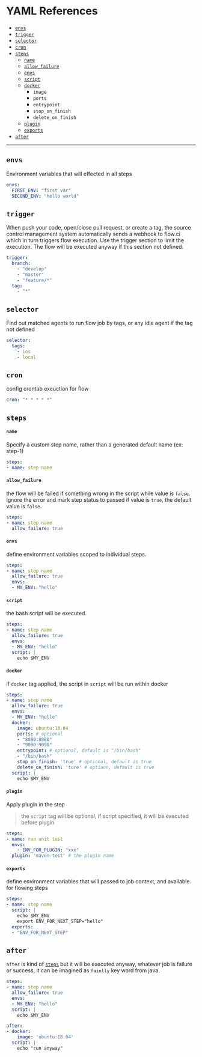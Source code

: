 # YAML References

* [`envs`](##`envs`)
* [`trigger`](##`trigger`)
* [`selector`](##`selector`)
* [`cron`](##`cron`)
* [`steps`](##`steps`)
  * [`name`](####`name`)
  * [`allow_failure`](####`allow_failure`)
  * [`envs`](####`envs`)
  * [`script`](####`script`)
  * [`docker`](####`docker`)
    * `image`
    * `ports`
    * `entrypoint`
    * `stop_on_finish`
    * `delete_on_finish`
  * [`plugin`](####`plugin`)
  * [`exports`](####`exports`)
* [`after`](##`after`)

-----------

## `envs`

Environment variables that will effected in all steps

```yaml
envs:
  FIRST_ENV: "first var"
  SECOND_ENV: "hello world"
```

## `trigger`

When push your code, open/close pull request, or create a tag, the source control management system automatically sends a webhook to flow.ci which in turn triggers flow execution. Use the trigger section to limit the execution. The flow will be executed anyway if this section not defined.
  
```yaml
trigger:
  branch:
    - "develop"
    - "master"
    - "feature/*"
  tag:
    - "*"
```

## `selector`

Find out matched agents to run flow job by tags, or any idle agent if the tag not defined

```yaml
selector:
  tags:
    - ios
    - local
```

## `cron`

config crontab exeuction for flow

```yaml
cron: "* * * * *"
```

## `steps`

#### `name`

Specify a custom step name, rather than a generated default name (ex: step-1)

```yml
steps:
- name: step name
```

#### `allow_failure`

the flow will be failed if something wrong in the script while value is `false`. Ignore the error and mark step status to passed if value is `true`, the default value is `false`.

```yml
steps:
- name: step name
  allow_failure: true
```

#### `envs`

define environment variables scoped to individual steps.

```yml
steps:
- name: step name
  allow_failure: true
  envs:
  - MY_ENV: "hello"
```

#### `script`

the bash script will be executed.

```yml
steps:
- name: step name
  allow_failure: true
  envs:
  - MY_ENV: "hello"
  script: |
    echo $MY_ENV
```

#### `docker`

if `docker` tag applied, the script in `script` will be run within docker

```yml
steps:
- name: step name
  allow_failure: true
  envs:
  - MY_ENV: "hello"
  docker:
    image: ubuntu:18.04
    ports: # optional
    - "8080:8080"
    - "9090:9090"
    entrypoint: # optional, default is "/bin/bash"
    - "/bin/bash"
    stop_on_finish: 'true' # optional, default is true
    delete_on_finish: 'ture' # optiaon, default is true
  script: |
    echo $MY_ENV
```

#### `plugin`

Apply plugin in the step

> the `script` tag will be optional, if script specified, it will be executed before plugin

```yml
steps:
- name: run unit test
  envs:
    - ENV_FOR_PLUGIN: "xxx"
  plugin: 'maven-test' # the plugin name
```

#### `exports`

define environment variables that will passed to job context, and available for flowing steps

```yml
steps:
- name: step name
  script: |
    echo $MY_ENV
    export ENV_FOR_NEXT_STEP="hello"
  exports:
  - "ENV_FOR_NEXT_STEP"
```
## `after`

`after` is kind of [`steps`](##`steps`) but it will be executed anyway, whatever job is failure or success, it can be imagined as `fainlly` key word from java.

```yml
steps:
- name: step name
  allow_failure: true
  envs:
  - MY_ENV: "hello"
  script: |
    echo $MY_ENV

after:
- docker:
    image: 'ubuntu:18.04'
  script: |
    echo "run anyway"
```